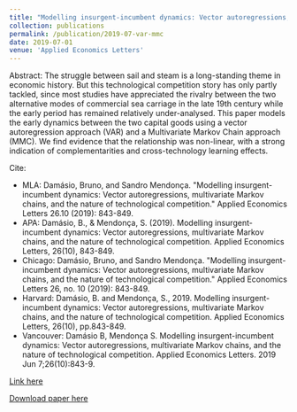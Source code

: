 ```yaml
---
title: "Modelling insurgent-incumbent dynamics: Vector autoregressions, multivariate Markov chains, and the nature of technological competition"
collection: publications
permalink: /publication/2019-07-var-mmc
date: 2019-07-01
venue: 'Applied Economics Letters'
---
```


Abstract: The struggle between sail and steam is a long-standing theme in economic history. But this technological competition story has only partly tackled, since most studies have appreciated the rivalry between the two alternative modes of commercial sea carriage in the late 19th century while the early period has remained relatively under-analysed. This paper models the early dynamics between the two capital goods using a vector autoregression approach (VAR) and a Multivariate Markov Chain approach (MMC). We find evidence that the relationship was non-linear, with a strong indication of complementarities and cross-technology learning effects.


Cite:
  * MLA: Damásio, Bruno, and Sandro Mendonça. "Modelling insurgent-incumbent dynamics: Vector autoregressions, multivariate Markov chains, and the nature of technological competition." Applied Economics Letters 26.10 (2019): 843-849.
  * APA: Damásio, B., & Mendonça, S. (2019). Modelling insurgent-incumbent dynamics: Vector autoregressions, multivariate Markov chains, and the nature of technological competition. Applied Economics Letters, 26(10), 843-849.
  * Chicago: Damásio, Bruno, and Sandro Mendonça. "Modelling insurgent-incumbent dynamics: Vector autoregressions, multivariate Markov chains, and the nature of technological competition." Applied Economics Letters 26, no. 10 (2019): 843-849.
  * Harvard: Damásio, B. and Mendonça, S., 2019. Modelling insurgent-incumbent dynamics: Vector autoregressions, multivariate Markov chains, and the nature of technological competition. Applied Economics Letters, 26(10), pp.843-849.
  * Vancouver: Damásio B, Mendonça S. Modelling insurgent-incumbent dynamics: Vector autoregressions, multivariate Markov chains, and the nature of technological competition. Applied Economics Letters. 2019 Jun 7;26(10):843-9.


[Link here](https://www.tandfonline.com/doi/full/10.1080/13504851.2018.1502863?casa_token=ETQoHSw_7OUAAAAA%3ALs07ianDX3FzaVLK4TH7wjoUy4jdcXToTa4xBiNBd3iVGoGvfalFcIjYFTdg5vaMJYOWXwx9lKvk)

[Download paper here](http://lucasadoims.github.io/files/2019-07-var-mmc.pdf)


